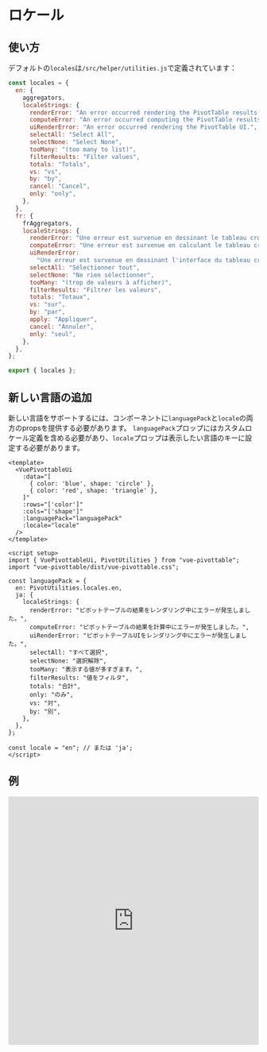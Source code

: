 # ロケール

## 使い方

デフォルトの`locales`は`/src/helper/utilities.js`で定義されています：

```js
const locales = {
  en: {
    aggregators,
    localeStrings: {
      renderError: "An error occurred rendering the PivotTable results.",
      computeError: "An error occurred computing the PivotTable results.",
      uiRenderError: "An error occurred rendering the PivotTable UI.",
      selectAll: "Select All",
      selectNone: "Select None",
      tooMany: "(too many to list)",
      filterResults: "Filter values",
      totals: "Totals",
      vs: "vs",
      by: "by",
      cancel: "Cancel",
      only: "only",
    },
  },
  fr: {
    frAggregators,
    localeStrings: {
      renderError: "Une erreur est survenue en dessinant le tableau croisé.",
      computeError: "Une erreur est survenue en calculant le tableau croisé.",
      uiRenderError:
        "Une erreur est survenue en dessinant l'interface du tableau croisé dynamique.",
      selectAll: "Sélectionner tout",
      selectNone: "Ne rien sélectionner",
      tooMany: "(trop de valeurs à afficher)",
      filterResults: "Filtrer les valeurs",
      totals: "Totaux",
      vs: "sur",
      by: "par",
      apply: "Appliquer",
      cancel: "Annuler",
      only: "seul",
    },
  },
};

export { locales };
```

## 新しい言語の追加

新しい言語をサポートするには、コンポーネントに`languagePack`と`locale`の両方のpropsを提供する必要があります。
`languagePack`プロップにはカスタムロケール定義を含める必要があり、`locale`プロップは表示したい言語のキーに設定する必要があります。

```vue
<template>
  <VuePivottableUi
    :data="[
      { color: 'blue', shape: 'circle' },
      { color: 'red', shape: 'triangle' },
    ]"
    :rows="['color']"
    :cols="['shape']"
    :languagePack="languagePack"
    :locale="locale"
  />
</template>

<script setup>
import { VuePivottableUi, PivotUtilities } from "vue-pivottable";
import "vue-pivottable/dist/vue-pivottable.css";

const languagePack = {
  en: PivotUtilities.locales.en,
  ja: {
    localeStrings: {
      renderError: "ピボットテーブルの結果をレンダリング中にエラーが発生しました。",
      computeError: "ピボットテーブルの結果を計算中にエラーが発生しました。",
      uiRenderError: "ピボットテーブルUIをレンダリング中にエラーが発生しました。",
      selectAll: "すべて選択",
      selectNone: "選択解除",
      tooMany: "表示する値が多すぎます。",
      filterResults: "値をフィルタ",
      totals: "合計",
      only: "のみ",
      vs: "対",
      by: "別",
    },
  },
};

const locale = "en"; // または 'ja';
</script>
```

## 例

<iframe
  src="https://stackblitz.com/edit/vitejs-vite-aefzv3q9?embed=1&file=src%2FApp.vue&hideExplorer=1&hideNavigation=1&view=preview"
  width="100%"
  height="500"
  style="border:0; border-radius: 4px; overflow:hidden;"
  title="Vue Pivottable 例: ロケール"
  allow="accelerometer; ambient-light-sensor; camera; encrypted-media; geolocation; gyroscope; hid; microphone; midi; payment; usb; vr; xr-spatial-tracking"
  sandbox="allow-forms allow-modals allow-popups allow-presentation allow-same-origin allow-scripts allow-popups-to-escape-sandbox"
></iframe>